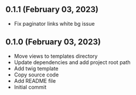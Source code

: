 ## 0.1.1 (February 03, 2023)
  - Fix paginator links white bg issue

## 0.1.0 (February 03, 2023)
  - Move views to templates directory
  - Update dependencies and add project root path
  - Add twig template
  - Copy source code
  - Add README file
  - Initial commit

